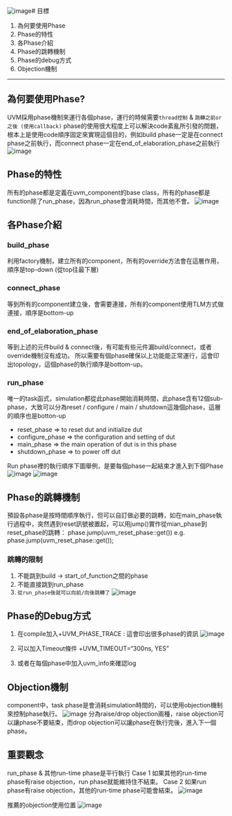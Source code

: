 ![image](https://github.com/user-attachments/assets/db33febd-e39d-41bb-a432-fc34bdaadcf2)# 目標
 
1. 為何要使用Phase
2. Phase的特性
3. 各Phase介紹
4. Phase的跳轉機制
5. Phase的debug方式
6. Objection機制


---
 
## 為何要使用Phase?
UVM採用phase機制來運行各個phase，運行的時候需要`thread控制` & `跳轉之前or之後 (使用callback)`
phase的使用很大程度上可以解決code紊亂所引發的問題，根本上是使用code順序固定來實現這個目的，例如build phase一定是在connect phase之前執行，而connect phase一定在end_of_elaboration_phase之前執行
![image](https://github.com/user-attachments/assets/966fb9ac-b943-4a1c-8c03-8f262c16dcb8)


## Phase的特性
所有的phase都是定義在uvm_component的base class，所有的phase都是function除了run_phase，因為run_phase會消耗時間，而其他不會。
![image](https://github.com/user-attachments/assets/0e3871e4-4d5c-4e2d-9850-9400149e4484)

## 各Phase介紹

### build_phase
利用factory機制，建立所有的component，所有的override方法會在這層作用，順序是top-down (從top往最下層)

### connect_phase
等到所有的component建立後，會需要連接，所有的component使用TLM方式做連接，順序是bottom-up

### end_of_elaboration_phase
等到上述的元件build & connect後，有可能有些元件漏build/connect，或者override機制沒有成功。
所以需要有個phase確保以上功能能正常運行，這會印出topology，這個phase的執行順序是bottom-up。

### run_phase
唯一的task函式，simulation都從此phase開始消耗時間，此phase含有12個sub-phase，大致可以分為reset / configure / main / shutdown這幾個phase，這層的順序也是botton-up
- reset_phase => to reset dut and initialize dut
- configure_phase => the configuration and setting of dut
- main_phase => the main operation of dut is in this phase
- shutdown_phase => to power off dut

Run phase裡的執行順序下圖舉例，是要每個phase一起結束才進入到下個Phase
![image](https://github.com/user-attachments/assets/eabddf5a-6561-4c19-814d-ae5eb7b34f43)
![image](https://github.com/user-attachments/assets/138fda01-212b-4508-9a51-e329589b102e)

## Phase的跳轉機制
預設各phase是按時間順序執行，但可以自訂做必要的跳轉，如在main_phase執行過程中，突然遇到reset訊號被置起，可以用jump()實作從mian_phase到reset_phase的跳轉：
phase.jump(uvm_reset_phase::get())  e.g. phase.jump(uvm_reset_phase::get());

### 跳轉的限制
1. 不能跳到build -> start_of_function之間的phase
2. 不能直接跳到run_phase
3. `從run_phase後就可以向前/向後跳轉了`
![image](https://github.com/user-attachments/assets/0d39b0fa-7c66-49f4-b590-edafac14960b)


## Phase的Debug方式
1. 在compile加入+UVM_PHASE_TRACE : 這會印出很多phase的資訊
![image](https://github.com/user-attachments/assets/b1911192-f1d9-4730-9854-cd599f0ba018)

2. 可以加入Timeout條件
+UVM_TIMEOUT=“300ns, YES”

3. 或者在每個phase中加入uvm_info來確認log


## Objection機制
component中，task phase是會消耗simulation時間的，可以使用objection機制來控制phase執行。
![image](https://github.com/user-attachments/assets/0b00aeb4-2576-49af-afea-8d67172341cc)
分為raise/drop objection兩種，raise objection可以讓phase不要結束，而drop objection可以讓phase在執行完後，進入下一個phase。

## 重要觀念
run_phase & 其他run-time phase是平行執行
Case 1
如果其他的run-time phase有raise objection，run phase就能維持住不結束。
Case 2 
如果run phase有raise objection，其他的run-time phase可能會結束。
![image](https://github.com/user-attachments/assets/cf1552aa-31ee-4967-b4fb-6ff08de661b9)


推薦的objection使用位置
![image](https://github.com/user-attachments/assets/d2754cae-311f-413c-b2d1-c70c0d30b2a9)
